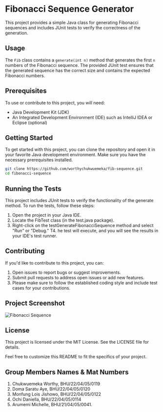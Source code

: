 # Fibonacci Sequence Generator

This project provides a simple Java class for generating Fibonacci sequences and includes JUnit tests to verify the correctness of the generation.

## Usage

The `Fib` class contains a `generate(int n)` method that generates the first `n` numbers of the Fibonacci sequence. The provided JUnit test ensures that the generated sequence has the correct size and contains the expected Fibonacci numbers.

## Prerequisites

To use or contribute to this project, you will need:

- Java Development Kit (JDK)
- An Integrated Development Environment (IDE) such as IntelliJ IDEA or Eclipse (optional)

## Getting Started

To get started with this project, you can clone the repository and open it in your favorite Java development environment. Make sure you have the necessary prerequisites installed.

```bash
git clone https://github.com/worthychukwuemeka/fib-sequence.git
cd fibonacci-sequence
```

## Running the Tests
This project includes JUnit tests to verify the functionality of the generate method. To run the tests, follow these steps:

1. Open the project in your Java IDE.
2. Locate the FibTest class (in the test.java package).
3. Right-click on the testGenerateFibonacciSequence method and select "Run" or "Debug."
T4. he test will execute, and you will see the results in your IDE's test runner.

## Contributing
If you'd like to contribute to this project, you can:

1. Open issues to report bugs or suggest improvements.
2. Submit pull requests to address open issues or add new features.
3. Please make sure to follow the established coding style and include test cases for your contributions.

## Project Screenshot
![Fibonacci Sequence](https://example.com/path/to/your/image.png)

## License
This project is licensed under the MIT License. See the LICENSE file for details.

Feel free to customize this README to fit the specifics of your project.

## Group Members Names & Mat Numbers
1. Chukwuemeka Worthy, BHU/22/04/05/0119
2. Doma Saratu Aye, BHU/22/04/05/0120
3. Monfung Lois Jishowo, BHU/22/04/05/0122
4. Ochi Daniella, BHU/22/04/05/0114
5. Arumemi Michelle, BHU/21/04/05/0041.
